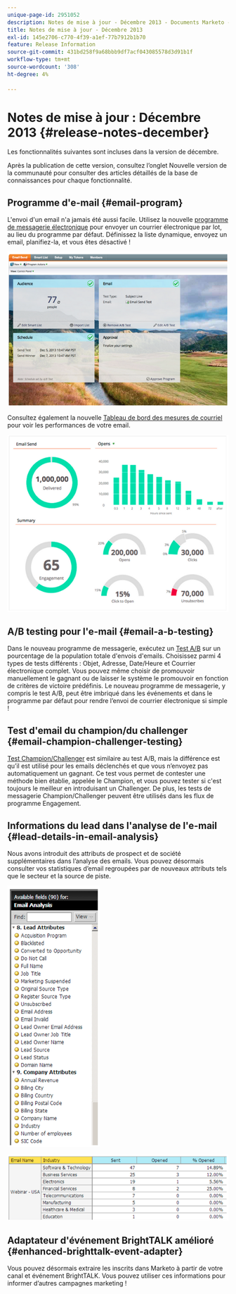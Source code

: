 ```yaml
---
unique-page-id: 2951052
description: Notes de mise à jour - Décembre 2013 - Documents Marketo - Documentation du produit
title: Notes de mise à jour - Décembre 2013
exl-id: 145e2706-c770-4f39-a1ef-77b7912b1b70
feature: Release Information
source-git-commit: 431bd258f9a68bbb9df7acf043085578d3d91b1f
workflow-type: tm+mt
source-wordcount: '308'
ht-degree: 4%

---
```


# Notes de mise à jour : Décembre 2013 {#release-notes-december}

Les fonctionnalités suivantes sont incluses dans la version de décembre.

Après la publication de cette version, consultez l’onglet Nouvelle version de la communauté pour consulter des articles détaillés de la base de connaissances pour chaque fonctionnalité.

## Programme d&#39;e-mail {#email-program}

L&#39;envoi d&#39;un email n&#39;a jamais été aussi facile. Utilisez la nouvelle [programme de messagerie électronique](/help/marketo/product-docs/email-marketing/email-programs/creating-an-email-program/understanding-email-programs.md) pour envoyer un courrier électronique par lot, au lieu du programme par défaut. Définissez la liste dynamique, envoyez un email, planifiez-la, et vous êtes désactivé !

![](assets/image2014-9-22-17-3a19-3a55.png)

Consultez également la nouvelle [Tableau de bord des mesures de courriel](/help/marketo/product-docs/email-marketing/email-programs/email-program-data/view-the-email-program-dashboard.md) pour voir les performances de votre email.

![](assets/image2014-9-22-17-3a20-3a14.png)

## A/B testing pour l&#39;e-mail {#email-a-b-testing}

Dans le nouveau programme de messagerie, exécutez un [Test A/B](/help/marketo/product-docs/email-marketing/email-programs/email-program-actions/email-test-a-b-test/add-an-a-b-test.md) sur un pourcentage de la population totale d&#39;envois d&#39;emails. Choisissez parmi 4 types de tests différents : Objet, Adresse, Date/Heure et Courrier électronique complet. Vous pouvez même choisir de promouvoir manuellement le gagnant ou de laisser le système le promouvoir en fonction de critères de victoire prédéfinis. Le nouveau programme de messagerie, y compris le test A/B, peut être imbriqué dans les événements et dans le programme par défaut pour rendre l’envoi de courrier électronique si simple !

## Test d&#39;email du champion/du challenger {#email-champion-challenger-testing}

[Test Champion/Challenger](/help/marketo/product-docs/email-marketing/general/functions-in-the-editor/email-tests-champion-challenger/add-an-email-champion-challenger.md) est similaire au test A/B, mais la différence est qu’il est utilisé pour les emails déclenchés et que vous n’envoyez pas automatiquement un gagnant. Ce test vous permet de contester une méthode bien établie, appelée le Champion, et vous pouvez tester si c&#39;est toujours le meilleur en introduisant un Challenger. De plus, les tests de messagerie Champion/Challenger peuvent être utilisés dans les flux de programme Engagement.

## Informations du lead dans l&#39;analyse de l&#39;e-mail {#lead-details-in-email-analysis}

Nous avons introduit des attributs de prospect et de société supplémentaires dans l’analyse des emails. Vous pouvez désormais consulter vos statistiques d’email regroupées par de nouveaux attributs tels que le secteur et la source de piste.

![](assets/image2014-9-22-17-3a20-3a43.png)

![](assets/image2014-9-22-17-3a21-3a18.png)

## Adaptateur d&#39;événement BrightTALK amélioré {#enhanced-brighttalk-event-adapter}

Vous pouvez désormais extraire les inscrits dans Marketo à partir de votre canal et événement BrightTALK. Vous pouvez utiliser ces informations pour informer d’autres campagnes marketing !
